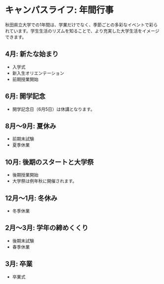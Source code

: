 # キャンパスライフ: 年間行事

秋田県立大学での1年間は、学業だけでなく、季節ごとの多彩なイベントで彩られています。学生生活のリズムを知ることで、より充実した大学生活をイメージできます。

## 4月: 新たな始まり
* 入学式
* 新入生オリエンテーション
* 前期授業開始

## 6月: 開学記念
* 開学記念日（6月5日）は休講となります。

## 8月～9月: 夏休み
* 前期末試験
* 夏季休業

## 10月: 後期のスタートと大学祭
* 後期授業開始
* 大学祭は例年秋に開催されます。

## 12月～1月: 冬休み
* 冬季休業

## 2月～3月: 学年の締めくくり
* 後期末試験
* 春季休業

## 3月: 卒業
* 卒業式